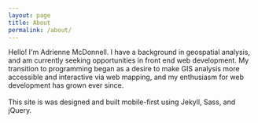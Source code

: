 ```yaml
---
layout: page
title: About
permalink: /about/
---
```


<div class="basicPage">
Hello!  I'm Adrienne McDonnell.  I have a background in geospatial analysis, and am currently seeking opportunities in front end web development.  My transition to programming began as a desire to make GIS analysis more accessible and interactive via web mapping, and my enthusiasm for web development has grown ever since.
<br /><br />
This site is was designed and built mobile-first using Jekyll, Sass, and jQuery.
</div>
 
<script src="//code.jquery.com/jquery-1.11.3.min.js"></script>
<script src="//code.jquery.com/jquery-migrate-1.2.1.min.js"></script>
<script src="/js/index.js"></script>

